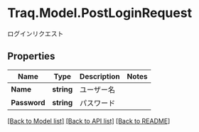 # Traq.Model.PostLoginRequest
ログインリクエスト

## Properties

Name | Type | Description | Notes
------------ | ------------- | ------------- | -------------
**Name** | **string** | ユーザー名 | 
**Password** | **string** | パスワード | 

[[Back to Model list]](../README.md#documentation-for-models) [[Back to API list]](../README.md#documentation-for-api-endpoints) [[Back to README]](../README.md)

